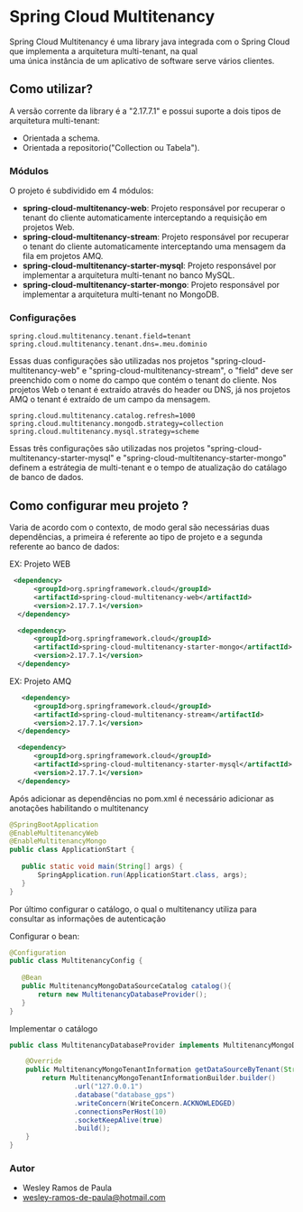 # Spring Cloud Multitenancy

Spring Cloud Multitenancy é uma library java integrada com o Spring Cloud que implementa a arquitetura multi-tenant, na qual    
uma única instância de um aplicativo de software serve vários clientes.


## Como utilizar?
A versão corrente da library é a "2.17.7.1" e possui suporte a dois tipos de arquitetura multi-tenant:

- Orientada a schema.
- Orientada a repositorio("Collection ou Tabela").


### Módulos

O projeto é subdividido em 4 módulos:
- **spring-cloud-multitenancy-web**: Projeto responsável por recuperar o tenant do cliente automaticamente interceptando a requisição em projetos Web.
- **spring-cloud-multitenancy-stream**: Projeto responsável por recuperar o tenant do cliente automaticamente interceptando uma mensagem da fila em projetos AMQ.
- **spring-cloud-multitenancy-starter-mysql**: Projeto responsável por implementar a arquitetura multi-tenant no banco MySQL. 
- **spring-cloud-multitenancy-starter-mongo**: Projeto responsável por implementar a arquitetura multi-tenant no MongoDB.



### Configurações


```
spring.cloud.multitenancy.tenant.field=tenant
spring.cloud.multitenancy.tenant.dns=.meu.dominio

```
Essas duas configurações são utilizadas nos projetos "spring-cloud-multitenancy-web" e "spring-cloud-multitenancy-stream", 
o "field" deve ser preenchido com o nome do campo que contém o tenant do cliente. Nos projetos Web o tenant é extraído através do header ou DNS, 
já nos projetos AMQ o tenant é extraído de um campo da mensagem.

```
spring.cloud.multitenancy.catalog.refresh=1000
spring.cloud.multitenancy.mongodb.strategy=collection
spring.cloud.multitenancy.mysql.strategy=scheme
```

Essas três configurações são utilizadas nos projetos "spring-cloud-multitenancy-starter-mysql" e "spring-cloud-multitenancy-starter-mongo"
definem a estrátegia de multi-tenant e o tempo de atualização do catálago de banco de dados.


## Como configurar meu projeto ?
  
  Varia de acordo com o contexto, de modo geral são necessárias duas dependências, a primeira é referente ao tipo de projeto e a segunda referente ao banco de dados:
  
   EX: Projeto WEB

  ```xml
   <dependency>
	    <groupId>org.springframework.cloud</groupId>
	    <artifactId>spring-cloud-multitenancy-web</artifactId>
	    <version>2.17.7.1</version>
	</dependency>

	<dependency>
	    <groupId>org.springframework.cloud</groupId>
	    <artifactId>spring-cloud-multitenancy-starter-mongo</artifactId>
	    <version>2.17.7.1</version>
	</dependency>
  ```
  
  EX: Projeto AMQ
  
  ```xml
     <dependency>
	    <groupId>org.springframework.cloud</groupId>
	    <artifactId>spring-cloud-multitenancy-stream</artifactId>
	    <version>2.17.7.1</version>
	</dependency>

	<dependency>
	    <groupId>org.springframework.cloud</groupId>
	    <artifactId>spring-cloud-multitenancy-starter-mysql</artifactId>
	    <version>2.17.7.1</version>
	</dependency>
  ```
  
  Após adicionar as dependências no pom.xml é necessário adicionar as anotações habilitando o multitenancy
 

 ```java
@SpringBootApplication
@EnableMultitenancyWeb
@EnableMultitenancyMongo
public class ApplicationStart {
	
	public static void main(String[] args) {
		SpringApplication.run(ApplicationStart.class, args);
	}
}
```

Por último configurar o catálogo, o qual o multitenancy utiliza para consultar as informações de autenticação

Configurar o bean:

 ```java
@Configuration
public class MultitenancyConfig {
	
	@Bean
    public MultitenancyMongoDataSourceCatalog catalog(){
        return new MultitenancyDatabaseProvider();
    }
}

```
Implementar o catálogo
```java
public class MultitenancyDatabaseProvider implements MultitenancyMongoDataSourceCatalog {

	@Override
	public MultitenancyMongoTenantInformation getDataSourceByTenant(String tenant) {
		return MultitenancyMongoTenantInformationBuilder.builder()
                .url("127.0.0.1")
                .database("database_gps")
                .writeConcern(WriteConcern.ACKNOWLEDGED)
                .connectionsPerHost(10)
                .socketKeepAlive(true)
                .build();
	}
}

```




### Autor
- Wesley Ramos de Paula
- wesley-ramos-de-paula@hotmail.com
